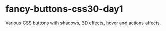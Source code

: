 # fancy-buttons-css30-day1

Various CSS buttons with shadows, 3D effects, hover and actions affects. 
